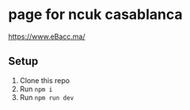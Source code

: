 # page for ncuk casablanca 
 https://www.eBacc.ma/ 
## Setup
1. Clone this repo
2. Run `npm i`
3. Run `npm run dev`









